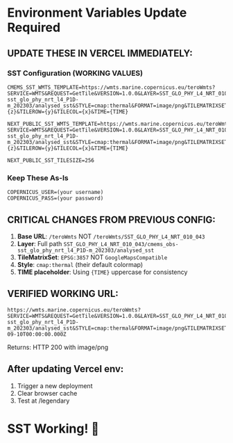 # Environment Variables Update Required

## UPDATE THESE IN VERCEL IMMEDIATELY:

### SST Configuration (WORKING VALUES)
```
CMEMS_SST_WMTS_TEMPLATE=https://wmts.marine.copernicus.eu/teroWmts?SERVICE=WMTS&REQUEST=GetTile&VERSION=1.0.0&LAYER=SST_GLO_PHY_L4_NRT_010_043/cmems_obs-sst_glo_phy_nrt_l4_P1D-m_202303/analysed_sst&STYLE=cmap:thermal&FORMAT=image/png&TILEMATRIXSET=EPSG:3857&TILEMATRIX={z}&TILEROW={y}&TILECOL={x}&TIME={TIME}

NEXT_PUBLIC_SST_WMTS_TEMPLATE=https://wmts.marine.copernicus.eu/teroWmts?SERVICE=WMTS&REQUEST=GetTile&VERSION=1.0.0&LAYER=SST_GLO_PHY_L4_NRT_010_043/cmems_obs-sst_glo_phy_nrt_l4_P1D-m_202303/analysed_sst&STYLE=cmap:thermal&FORMAT=image/png&TILEMATRIXSET=EPSG:3857&TILEMATRIX={z}&TILEROW={y}&TILECOL={x}&TIME={TIME}

NEXT_PUBLIC_SST_TILESIZE=256
```

### Keep These As-Is
```
COPERNICUS_USER=(your username)
COPERNICUS_PASS=(your password)
```

## CRITICAL CHANGES FROM PREVIOUS CONFIG:

1. **Base URL**: `/teroWmts` NOT `/teroWmts/SST_GLO_PHY_L4_NRT_010_043`
2. **Layer**: Full path `SST_GLO_PHY_L4_NRT_010_043/cmems_obs-sst_glo_phy_nrt_l4_P1D-m_202303/analysed_sst`
3. **TileMatrixSet**: `EPSG:3857` NOT `GoogleMapsCompatible`
4. **Style**: `cmap:thermal` (their default colormap)
5. **TIME placeholder**: Using `{TIME}` uppercase for consistency

## VERIFIED WORKING URL:
```
https://wmts.marine.copernicus.eu/teroWmts?SERVICE=WMTS&REQUEST=GetTile&VERSION=1.0.0&LAYER=SST_GLO_PHY_L4_NRT_010_043/cmems_obs-sst_glo_phy_nrt_l4_P1D-m_202303/analysed_sst&STYLE=cmap:thermal&FORMAT=image/png&TILEMATRIXSET=EPSG:3857&TILEMATRIX=5&TILEROW=12&TILECOL=9&TIME=2025-09-10T00:00:00.000Z
```

Returns: HTTP 200 with image/png

## After updating Vercel env:
1. Trigger a new deployment
2. Clear browser cache
3. Test at /legendary
# SST Working! 🌊
